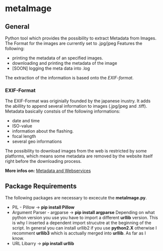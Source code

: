 # metaImage
## **General**
Python tool which provides the possibility to extract Metadata from Images.
The Format for the images are currently set to .jpg/jpeg
Features the following:
  * printing the metadata of an specified images.
  * downloading and printing the metadata of the image
  * [SOON] logging the meta data into .log

The extraction of the information is based onto the *EXIF-format*.

### **EXIF-Format**
The EXIF-Format was originially founded by the japanese inustry. It adds the abillity to append several information
to images (.jpg/jpeg and .tiff).
Metadata basically constsis of the following informations:
 * date and time
 * ISO-value
 * information about the flashing.
 * focal length
 * several geo informations
 
 The possibility to download images from the web is restricted by some platforms, which means some metadata are removed by 
 the website itself right before the downloading process.
 
 **More infos on:** [Metadata and Webservices](http://www.embeddedmetadata.org/social-media-test-results.php "Nick nack paddiwack!")

## **Package Requirements**
The following packages are necessary to excecute the **metaImage.py**.
  * PIL - Pillow -> **pip install Pillow**
  * Argument Parser - argparse -> **pip install argparse**
Depending on what python version you use you have to import a different **urllib** version.
This is why I inserted a dependent import strucutre at the beginning of the script.
In general you can install urllib2 if you use **python2.X** otherwise I recomment **urllib3** which
is acctually merged into **urllib**. As far as I know.
  * URL Libarry -> **pip install urllib**
